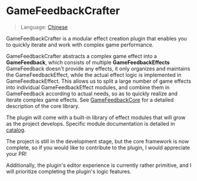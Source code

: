 # GameFeedbackCrafter
> Language: [Chinese](README-zh.md)

GameFeedbackCrafter is a modular effect creation plugin that enables you to quickly iterate and work with complex game performance.

GameFeedbackCrafter abstracts a complex game effect into a **GameFeedback**, which consists of multiple **GameFeedbackEffects** GameFeedback doesn't provide any effects, it only organizes and maintains the GameFeedbackEffect, while the actual effect logic is implemented in GameFeedbackEffect. This allows us to split a large number of game effects into individual GameFeedbackEffect modules, and combine them in GameFeedback according to actual needs, so as to quickly realize and iterate complex game effects. See [GameFeedbackCore](doc/GameFeedbackCore.md) for a detailed description of the core library.

The plugin will come with a built-in library of effect modules that will grow as the project develops. Specific module documentation is detailed in [catalog](doc/GameFeedbackEffectIndex.md).

The project is still in the development stage, but the core framework is now complete, so if you would like to contribute to the plugin, I would appreciate your PR!

Additionally, the plugin's editor experience is currently rather primitive, and I will prioritize completing the plugin's logic features.